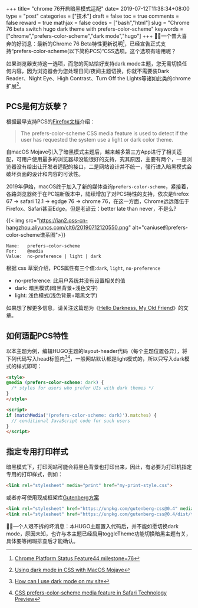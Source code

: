 +++
title= "chrome 76开启暗黑模式适配"
date= 2019-07-12T11:38:34+08:00
type = "post"
categories = ["技术"]
draft = false
toc = true
comments = false
reward = true
mathjax = false
codes = ["bash","html"]
slug = "Chrome 76 beta switch hugo dark theme with prefers-color-scheme"
keywords = ["chrome","prefers-color-scheme","dark mode","hugo"]
+++
🎉🎉一个普大喜奔的好消息：最新的Chrome 76 Beta特性更新说明[^1]，已经宣告正式支持“prefers-color-scheme(以下简称PCS)”CSS选项。这个选项有啥用呢？

如果浏览器支持这一选项，而您的网站恰好支持dark mode主题，您无需切换任何内容，因为浏览器会为您处理日间/夜间主题切换，你就不需要装Dark Reader、Night Eye、High Contrast、Turn Off the Lights等诸如此类的chrome扩展[^2]。
<!--more-->
## PCS是何方妖孽？

根据最早支持PCS的[Firefox文档](https://webflow.com/website/CSS-Color-Scheme-prefers-dark)介绍：

>The prefers-color-scheme CSS media feature is used to detect if the user has requested the system use a light or dark color theme.

自macOS Mojave引入了暗黑模式主题后，越来越多第三方App进行了相关适配，可用户使用最多的浏览器却没能很好的支持，究其原因，主要有两个，一是浏览器没有给出让开发者适配的接口，二是网站设计并不统一，强行进入暗黑模式会破坏页面的设计和内容的可读性。

2019年伊始，macOS终于加入了新的媒体查询`prefers-color-scheme`，紧接着，各路浏览器终于在PC端新版本中，陆续增加了对PCS特性的支持，依次是firefox 67 ->  safari 12.1 -> egdge 76 -> chrome 76，在这一方面，Chrome远远落伍于Firefox、Safari甚至Edge。但是老谚云：better late than never，不是么?

{{< img src="https://ian2.oss-cn-hangzhou.aliyuncs.com/clt6/20190712120550.png" alt="caniuse的prefers-color-scheme谱系图">}}

```
Name:   prefers-color-scheme
For:    @media
Value:  no-preference | light | dark
```

根据 css 草案介绍，PCS属性有三个值:`dark`, `light`, `no-preference`

- no-preference: 此用户系统并没有设置相关的值
- dark: 暗黑模式(暗黑背景+浅色文字)
- light: 浅色模式(浅色背景+暗黑文字)

如果想了解更多信息，请关注这篇题为《[Hello Darkness, My Old Friend](https://web.dev/blog)》的文章。

## 如何适配PCS特性

以本主题为例，编辑HUGO主题的layout-header代码（每个主题位置各异），将下列代码写入head标签内[^3][^4]，一般网站默认都是light模式的，所以只写入dark模式的样式即可：

```html
<style>
@media (prefers-color-scheme: dark) {
  /* styles for users who prefer UIs with dark themes */
}
</style>
```

```html
<script>
if (matchMedia('(prefers-color-scheme: dark)').matches) {
  // conditional JavaScript code for such users
}
</script>
```
## 指定专用打印样式

暗黑模式下，打印网站可能会将黑色背景也打印出来，因此，有必要为打印机指定专用的打印样式，例如：

```html
<link rel="stylesheet" media="print" href="my-print-style.css">
```
或者亦可使用现成框架库[Gutenberg方案](https://github.com/BafS/Gutenberg)

```html
<link rel="stylesheet" href="https://unpkg.com/gutenberg-css@0.4" media="print">
<link rel="stylesheet" href="https://unpkg.com/gutenberg-css@0.4/dist/themes/oldstyle.min.css" media="print">
```

🙈🙈一个人艰不拆的坏消息：本HUGO主题置入代码后，并不能如愿切换dark mode，原因未知，也许与本主题已经启用toggleTheme功能切换暗黑主题有关，具体要等闲暇排查后才能确认。

[^1]: [Chrome Platform Status Feature44 milestone=76](https://www.chromestatus.com/features#milestone%3D76)
[^2]: [Using dark mode in CSS with MacOS Mojave](https://paulmillr.com/posts/using-dark-mode-in-css/)
[^3]: [How can I use dark mode on my site](http://css-color-scheme-prefers-dark.webflow.io/)
[^4]: [CSS prefers-color-scheme media feature in Safari Technology Preview](https://webplatform.news/issues/2018-10-26)

